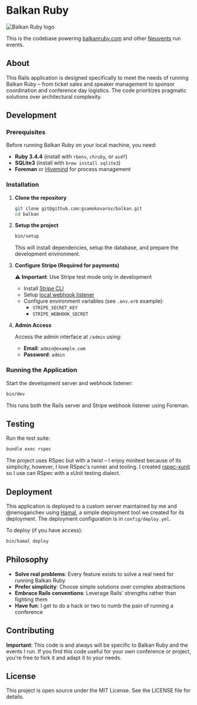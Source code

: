 # Balkan Ruby

<img alt="Balkan Ruby logo" src="https://2018.balkanruby.com/static/assets/balkanruby-logo.svg">

This is the codebase powering [balkanruby.com](https://balkanruby.com) and
other [Neuvents](https://neuvents.com/) run events.

## About

This Rails application is designed specifically to meet the needs of running
Balkan Ruby – from ticket sales and speaker management to sponsor coordination
and conference day logistics. The code prioritizes pragmatic solutions over
architectural complexity.

## Development

### Prerequisites

Before running Balkan Ruby on your local machine, you need:

- **Ruby 3.4.4** (install with `rbenv`, `chruby`, or `asdf`)
- **SQLite3** (install with `brew install sqlite3`)
- **Foreman** or [Hivemind](https://github.com/DarthSim/hivemind) for process management

### Installation

1. **Clone the repository**
   ```sh
   git clone git@github.com:gsamokovarov/balkan.git
   cd balkan
   ```

1. **Setup the project**
   ```sh
   bin/setup
   ```
   This will install dependencies, setup the database, and prepare the development environment.

1. **Configure Stripe (Required for payments)**

   ⚠️ **Important**: Use Stripe test mode only in development

   - Install [Stripe CLI](https://stripe.com/docs/stripe-cli)
   - Setup [local webhook listener](https://stripe.com/docs/development/dashboard/local-listener)
   - Configure environment variables (see `.env.erb` example):
     - `STRIPE_SECRET_KEY`
     - `STRIPE_WEBHOOK_SECRET`

1. **Admin Access**

   Access the admin interface at `/admin` using:
   - **Email**: `admin@example.com`
   - **Password**: `admin`

### Running the Application

Start the development server and webhook listener:

```sh
bin/dev
```

This runs both the Rails server and Stripe webhook listener using Foreman.

## Testing

Run the test suite:

```sh
bundle exec rspec
```

The project uses RSpec but with a twist – I enjoy minitest because of its
simplicity, however, I love RSpec's runner and tooling. I created
[rspec-xunit](https://github.com/gsamokovarov/rspec-xunit) so I use can RSpec with a xUnit
testing dialect.

## Deployment

This application is deployed to a custom server maintained by me and @nenoganchev using
[Hamal](https://github.com/gsamokovarov/hamal), a simple deployment tool we
created for its deployment. The deployment configuration is in `config/deploy.yml`.

To deploy (if you have access):

```sh
bin/hamal deploy
```

## Philosophy

- **Solve real problems**: Every feature exists to solve a real need for running Balkan Ruby
- **Prefer simplicity**: Choose simple solutions over complex abstractions
- **Embrace Rails conventions**: Leverage Rails' strengths rather than fighting them
- **Have fun**: I get to do a hack or two to numb the pain of running a conference

## Contributing

**Important**: This code is and always will be specific to Balkan Ruby and the
events I run. If you find this code useful for your own conference or project,
you're free to fork it and adapt it to your needs.

## License

This project is open source under the MIT License. See the LICENSE file for details.
